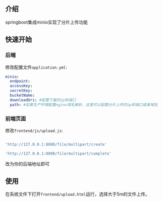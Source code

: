 
## 介绍
springboot集成minio实现了分片上传功能

## 快速开始

### 后端

修改配置文件`application.yml`:
```yaml
minio:
  endpoint: 
  accessKey: 
  secretKey: 
  bucketName: 
  downloadUri: #配置下载的ip和端口
  path: #如果生产环境配置nginx域名解析，这里可以配置分片上传的ip和端口或者域名
```

### 前端页面

修改`frontend/js/upload.js`:
```javascript

'http://127.0.0.1:8080/file/multipart/create'

'http://127.0.0.1:8080/file/multipart/complete'

```
改为你的后端地址即可

## 使用
在系统文件下打开`frontend/upload.html`运行，选择大于5m的文件上传。